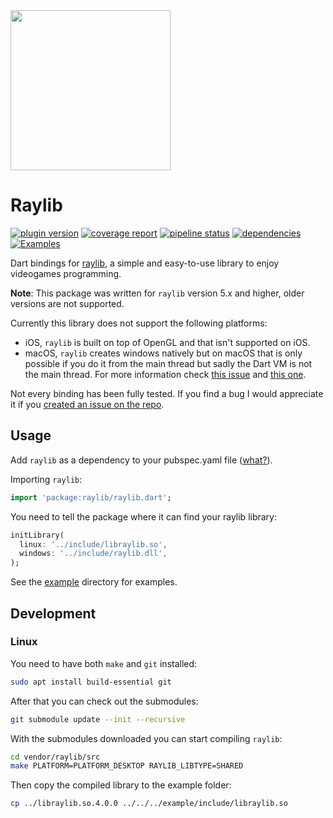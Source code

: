 <img src="https://gitlab.com/wolfenrain/dart-raylib/-/raw/main/logo/raylib-dart_256x256.png" width="256px">

# Raylib

[![plugin version](https://img.shields.io/pub/v/raylib?label=pub)](https://pub.dev/packages/raylib)
[![coverage report](https://gitlab.com/wolfenrain/dart-raylib/badges/main/coverage.svg)](https://gitlab.com/wolfenrain/dart-raylib/-/commits/main)
[![pipeline status](https://gitlab.com/wolfenrain/dart-raylib/badges/main/pipeline.svg)](https://gitlab.com/wolfenrain/dart-raylib/-/commits/main)
[![dependencies](https://img.shields.io/librariesio/release/pub/raylib?label=dependencies)](https://gitlab.com/wolfenrain/dart-raylib/-/blob/main/pubspec.yaml)
[![Examples](https://img.shields.io/badge/learn%20by-examples-0077b3.svg)](https://gitlab.com/wolfenrain/dart-raylib/tree/main/example)

Dart bindings for [raylib](https://raylib.com), a simple and easy-to-use library to enjoy videogames programming.

**Note**: This package was written for `raylib` version 5.x and higher, older versions are not supported.

Currently this library does not support the following platforms:
- iOS, `raylib` is built on top of OpenGL and that isn't supported on iOS.
- macOS, `raylib` creates windows natively but on macOS that is only possible if you do it from the main thread but sadly the Dart VM is not the main thread. For more information check [this issue](https://github.com/dart-lang/sdk/issues/38315) and [this one](https://github.com/dart-lang/sdk/issues/19380).

Not every binding has been fully tested. If you find a bug I would appreciate it if you [created an issue on the repo](https://gitlab.com/wolfenrain/dart-raylib/-/issues/new).

## Usage

Add `raylib` as a dependency to your pubspec.yaml file ([what?](https://flutter.io/using-packages/)).

Importing `raylib`:

```dart
import 'package:raylib/raylib.dart';
```

You need to tell the package where it can find your raylib library:

```dart
initLibrary(
  linux: '../include/libraylib.so',
  windows: '../include/raylib.dll',
);
```

See the [example](https://gitlab.com/wolfenrain/dart-raylib/-/tree/main/example/lib) directory for examples.

## Development

### Linux

You need to have both `make` and `git` installed: 

```sh
sudo apt install build-essential git
```

After that you can check out the submodules:

```sh
git submodule update --init --recursive
```

With the submodules downloaded you can start compiling `raylib`:

```sh
cd vendor/raylib/src
make PLATFORM=PLATFORM_DESKTOP RAYLIB_LIBTYPE=SHARED
```

Then copy the compiled library to the example folder:

```sh
cp ../libraylib.so.4.0.0 ../../../example/include/libraylib.so
```
